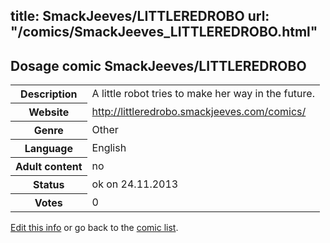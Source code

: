title: SmackJeeves/LITTLEREDROBO
url: "/comics/SmackJeeves_LITTLEREDROBO.html"
---
Dosage comic SmackJeeves/LITTLEREDROBO
-----------------------------------------

<p id="msg"></p>
<script type="text/javascript">
if (window.location.search === '?edit_info_mail=sent_ok') {
  var elem = document.getElementById("msg");
  elem.innerHTML = 'Edited information sucessfully sent for review, which is usually done daily. Thanks!';
  elem.className = 'ok';
}
</script>
<table class="comicinfo">
<tr>
<th>Description</th><td>A little robot tries to make her way in the future.</td>
</tr>
<tr>
<th>Website</th><td><a href="http://littleredrobo.smackjeeves.com/comics/">http://littleredrobo.smackjeeves.com/comics/</a></td>
</tr>
<tr>
<th>Genre</th><td>Other</td>
</tr>
<tr>
<th>Language</th><td>English</td>
</tr>
<tr>
<th>Adult content</th><td>no</td>
</tr>
<tr>
<th>Status</th><td>ok on 24.11.2013</td>
</tr>
<tr>
<th>Votes</th><td>0</td>
</tr>
</table>

[Edit this info](SmackJeeves_LITTLEREDROBO_edit.html) or go back to the [comic list](../comic-index.html).
